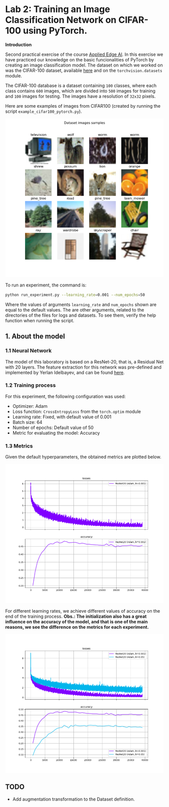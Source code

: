 # Lab 2:  Training an Image Classification Network on CIFAR-100 using PyTorch.

**Introduction**

Second practical exercise of the course [Applied Edge AI](https://learn.ki-campus.org/courses/edgeai-hpi2022). In this exercise we have practiced our knowledge on the basic funcionalities of PyTorch by creating an image classification model.
The dataset on which we worked on was the CIFAR-100 dataset, available [here](https://www.cs.toronto.edu/~kriz/cifar.html) and on the `torchvision.datasets` module.

The CIFAR-100 database is a dataset containing `100` classes, where each class contains `600` images, which are divided into `500` images for training and `100` images for testing.
The images have a resolution of `32x32` pixels.

Here are some examples of images from CIFAR100 (created by running the script `example_cifar100_pytorch.py`).

![cifar100 image](image_classification/data/example_cifar100.png)

To run an experiment, the command is:
```sh
python run_experiment.py --learning_rate=0.001 --num_epochs=50
```

Where the values of arguments `learning_rate` and `num_epochs` shown are equal to the default values.
The are other arguments, related to the directories of the files for logs and datasets. To see them,
verify the help function when running the script.

## 1. About the model

### 1.1 Neural Network

The model of this laboratory is based on a ResNet-20, that is, a Residual Net with 20 layers.
The feature extraction for this network was pre-defined and implemented by Yerlan Idelbayev, and
can be found [here](https://www.kaggle.com/bartzi/cifar100-resnets).

### 1.2 Training process

For this experiment, the following configuration was used:
- Optimizer: Adam
- Loss function: `CrossEntropyLoss` from the `torch.optim` module
- Learning rate: Fixed, with default value of 0.001
- Batch size: 64
- Number of epochs: Default value of 50
- Metric for evaluating the model: Accuracy

### 1.3 Metrics

Given the default hyperparameters, the obtained metrics are plotted below.

![ResNet20 CIFAR100](logs/w2_logged_metrics.png)

For different learning rates, we achieve different values of accuracy on the end
of the training process. **Obs.: The initialization also has a great influence on the accuracy of the model, and that is one of the main reasons, we see the difference on the metrics for each experiment.**


![ResNet20 CIFAR100 Comparison](logs/w2_logged_metrics_compared.png)


## TODO

- Add augmentation transformation to the Dataset definition.
